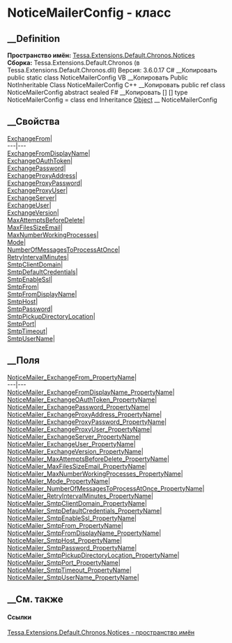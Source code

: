 # NoticeMailerConfig - класс
##  __Definition
 **Пространство имён:**
[Tessa.Extensions.Default.Chronos.Notices](N_Tessa_Extensions_Default_Chronos_Notices.htm)  
 **Сборка:** Tessa.Extensions.Default.Chronos (в
Tessa.Extensions.Default.Chronos.dll) Версия: 3.6.0.17
C# __Копировать
     public static class NoticeMailerConfig
VB __Копировать
     Public NotInheritable Class NoticeMailerConfig
C++ __Копировать
     public ref class NoticeMailerConfig abstract sealed
F# __Копировать
     [<AbstractClassAttribute>]
    [<SealedAttribute>]
    type NoticeMailerConfig = class end
Inheritance
    [Object](https://learn.microsoft.com/dotnet/api/system.object) __ NoticeMailerConfig
##  __Свойства
[ExchangeFrom](P_Tessa_Extensions_Default_Chronos_Notices_NoticeMailerConfig_ExchangeFrom.htm)|  
---|---  
[ExchangeFromDisplayName](P_Tessa_Extensions_Default_Chronos_Notices_NoticeMailerConfig_ExchangeFromDisplayName.htm)|  
[ExchangeOAuthToken](P_Tessa_Extensions_Default_Chronos_Notices_NoticeMailerConfig_ExchangeOAuthToken.htm)|  
[ExchangePassword](P_Tessa_Extensions_Default_Chronos_Notices_NoticeMailerConfig_ExchangePassword.htm)|  
[ExchangeProxyAddress](P_Tessa_Extensions_Default_Chronos_Notices_NoticeMailerConfig_ExchangeProxyAddress.htm)|  
[ExchangeProxyPassword](P_Tessa_Extensions_Default_Chronos_Notices_NoticeMailerConfig_ExchangeProxyPassword.htm)|  
[ExchangeProxyUser](P_Tessa_Extensions_Default_Chronos_Notices_NoticeMailerConfig_ExchangeProxyUser.htm)|  
[ExchangeServer](P_Tessa_Extensions_Default_Chronos_Notices_NoticeMailerConfig_ExchangeServer.htm)|  
[ExchangeUser](P_Tessa_Extensions_Default_Chronos_Notices_NoticeMailerConfig_ExchangeUser.htm)|  
[ExchangeVersion](P_Tessa_Extensions_Default_Chronos_Notices_NoticeMailerConfig_ExchangeVersion.htm)|  
[MaxAttemptsBeforeDelete](P_Tessa_Extensions_Default_Chronos_Notices_NoticeMailerConfig_MaxAttemptsBeforeDelete.htm)|  
[MaxFilesSizeEmail](P_Tessa_Extensions_Default_Chronos_Notices_NoticeMailerConfig_MaxFilesSizeEmail.htm)|  
[MaxNumberWorkingProcesses](P_Tessa_Extensions_Default_Chronos_Notices_NoticeMailerConfig_MaxNumberWorkingProcesses.htm)|  
[Mode](P_Tessa_Extensions_Default_Chronos_Notices_NoticeMailerConfig_Mode.htm)|  
[NumberOfMessagesToProcessAtOnce](P_Tessa_Extensions_Default_Chronos_Notices_NoticeMailerConfig_NumberOfMessagesToProcessAtOnce.htm)|  
[RetryIntervalMinutes](P_Tessa_Extensions_Default_Chronos_Notices_NoticeMailerConfig_RetryIntervalMinutes.htm)|  
[SmtpClientDomain](P_Tessa_Extensions_Default_Chronos_Notices_NoticeMailerConfig_SmtpClientDomain.htm)|  
[SmtpDefaultCredentials](P_Tessa_Extensions_Default_Chronos_Notices_NoticeMailerConfig_SmtpDefaultCredentials.htm)|  
[SmtpEnableSsl](P_Tessa_Extensions_Default_Chronos_Notices_NoticeMailerConfig_SmtpEnableSsl.htm)|  
[SmtpFrom](P_Tessa_Extensions_Default_Chronos_Notices_NoticeMailerConfig_SmtpFrom.htm)|  
[SmtpFromDisplayName](P_Tessa_Extensions_Default_Chronos_Notices_NoticeMailerConfig_SmtpFromDisplayName.htm)|  
[SmtpHost](P_Tessa_Extensions_Default_Chronos_Notices_NoticeMailerConfig_SmtpHost.htm)|  
[SmtpPassword](P_Tessa_Extensions_Default_Chronos_Notices_NoticeMailerConfig_SmtpPassword.htm)|  
[SmtpPickupDirectoryLocation](P_Tessa_Extensions_Default_Chronos_Notices_NoticeMailerConfig_SmtpPickupDirectoryLocation.htm)|  
[SmtpPort](P_Tessa_Extensions_Default_Chronos_Notices_NoticeMailerConfig_SmtpPort.htm)|  
[SmtpTimeout](P_Tessa_Extensions_Default_Chronos_Notices_NoticeMailerConfig_SmtpTimeout.htm)|  
[SmtpUserName](P_Tessa_Extensions_Default_Chronos_Notices_NoticeMailerConfig_SmtpUserName.htm)|  
## __Поля
[NoticeMailer_ExchangeFrom_PropertyName](F_Tessa_Extensions_Default_Chronos_Notices_NoticeMailerConfig_NoticeMailer_ExchangeFrom_PropertyName.htm)|  
---|---  
[NoticeMailer_ExchangeFromDisplayName_PropertyName](F_Tessa_Extensions_Default_Chronos_Notices_NoticeMailerConfig_NoticeMailer_ExchangeFromDisplayName_PropertyName.htm)|  
[NoticeMailer_ExchangeOAuthToken_PropertyName](F_Tessa_Extensions_Default_Chronos_Notices_NoticeMailerConfig_NoticeMailer_ExchangeOAuthToken_PropertyName.htm)|  
[NoticeMailer_ExchangePassword_PropertyName](F_Tessa_Extensions_Default_Chronos_Notices_NoticeMailerConfig_NoticeMailer_ExchangePassword_PropertyName.htm)|  
[NoticeMailer_ExchangeProxyAddress_PropertyName](F_Tessa_Extensions_Default_Chronos_Notices_NoticeMailerConfig_NoticeMailer_ExchangeProxyAddress_PropertyName.htm)|  
[NoticeMailer_ExchangeProxyPassword_PropertyName](F_Tessa_Extensions_Default_Chronos_Notices_NoticeMailerConfig_NoticeMailer_ExchangeProxyPassword_PropertyName.htm)|  
[NoticeMailer_ExchangeProxyUser_PropertyName](F_Tessa_Extensions_Default_Chronos_Notices_NoticeMailerConfig_NoticeMailer_ExchangeProxyUser_PropertyName.htm)|  
[NoticeMailer_ExchangeServer_PropertyName](F_Tessa_Extensions_Default_Chronos_Notices_NoticeMailerConfig_NoticeMailer_ExchangeServer_PropertyName.htm)|  
[NoticeMailer_ExchangeUser_PropertyName](F_Tessa_Extensions_Default_Chronos_Notices_NoticeMailerConfig_NoticeMailer_ExchangeUser_PropertyName.htm)|  
[NoticeMailer_ExchangeVersion_PropertyName](F_Tessa_Extensions_Default_Chronos_Notices_NoticeMailerConfig_NoticeMailer_ExchangeVersion_PropertyName.htm)|  
[NoticeMailer_MaxAttemptsBeforeDelete_PropertyName](F_Tessa_Extensions_Default_Chronos_Notices_NoticeMailerConfig_NoticeMailer_MaxAttemptsBeforeDelete_PropertyName.htm)|  
[NoticeMailer_MaxFilesSizeEmail_PropertyName](F_Tessa_Extensions_Default_Chronos_Notices_NoticeMailerConfig_NoticeMailer_MaxFilesSizeEmail_PropertyName.htm)|  
[NoticeMailer_MaxNumberWorkingProcesses_PropertyName](F_Tessa_Extensions_Default_Chronos_Notices_NoticeMailerConfig_NoticeMailer_MaxNumberWorkingProcesses_PropertyName.htm)|  
[NoticeMailer_Mode_PropertyName](F_Tessa_Extensions_Default_Chronos_Notices_NoticeMailerConfig_NoticeMailer_Mode_PropertyName.htm)|  
[NoticeMailer_NumberOfMessagesToProcessAtOnce_PropertyName](F_Tessa_Extensions_Default_Chronos_Notices_NoticeMailerConfig_NoticeMailer_NumberOfMessagesToProcessAtOnce_PropertyName.htm)|  
[NoticeMailer_RetryIntervalMinutes_PropertyName](F_Tessa_Extensions_Default_Chronos_Notices_NoticeMailerConfig_NoticeMailer_RetryIntervalMinutes_PropertyName.htm)|  
[NoticeMailer_SmtpClientDomain_PropertyName](F_Tessa_Extensions_Default_Chronos_Notices_NoticeMailerConfig_NoticeMailer_SmtpClientDomain_PropertyName.htm)|  
[NoticeMailer_SmtpDefaultCredentials_PropertyName](F_Tessa_Extensions_Default_Chronos_Notices_NoticeMailerConfig_NoticeMailer_SmtpDefaultCredentials_PropertyName.htm)|  
[NoticeMailer_SmtpEnableSsl_PropertyName](F_Tessa_Extensions_Default_Chronos_Notices_NoticeMailerConfig_NoticeMailer_SmtpEnableSsl_PropertyName.htm)|  
[NoticeMailer_SmtpFrom_PropertyName](F_Tessa_Extensions_Default_Chronos_Notices_NoticeMailerConfig_NoticeMailer_SmtpFrom_PropertyName.htm)|  
[NoticeMailer_SmtpFromDisplayName_PropertyName](F_Tessa_Extensions_Default_Chronos_Notices_NoticeMailerConfig_NoticeMailer_SmtpFromDisplayName_PropertyName.htm)|  
[NoticeMailer_SmtpHost_PropertyName](F_Tessa_Extensions_Default_Chronos_Notices_NoticeMailerConfig_NoticeMailer_SmtpHost_PropertyName.htm)|  
[NoticeMailer_SmtpPassword_PropertyName](F_Tessa_Extensions_Default_Chronos_Notices_NoticeMailerConfig_NoticeMailer_SmtpPassword_PropertyName.htm)|  
[NoticeMailer_SmtpPickupDirectoryLocation_PropertyName](F_Tessa_Extensions_Default_Chronos_Notices_NoticeMailerConfig_NoticeMailer_SmtpPickupDirectoryLocation_PropertyName.htm)|  
[NoticeMailer_SmtpPort_PropertyName](F_Tessa_Extensions_Default_Chronos_Notices_NoticeMailerConfig_NoticeMailer_SmtpPort_PropertyName.htm)|  
[NoticeMailer_SmtpTimeout_PropertyName](F_Tessa_Extensions_Default_Chronos_Notices_NoticeMailerConfig_NoticeMailer_SmtpTimeout_PropertyName.htm)|  
[NoticeMailer_SmtpUserName_PropertyName](F_Tessa_Extensions_Default_Chronos_Notices_NoticeMailerConfig_NoticeMailer_SmtpUserName_PropertyName.htm)|  
## __См. также
#### Ссылки
[Tessa.Extensions.Default.Chronos.Notices - пространство
имён](N_Tessa_Extensions_Default_Chronos_Notices.htm)
